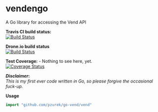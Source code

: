 vendengo
========

A Go library for accessing the Vend API

**Travis CI build status:**  
[![Build Status](https://travis-ci.org/pzurek/go-vend.png)](https://travis-ci.org/pzurek/go-vend)  

**Drone.io build status**  
[![Build Status](https://drone.io/github.com/pzurek/go-vend/status.png)](https://drone.io/github.com/pzurek/go-vend/latest)  

**Test Coverage:** - Nothing to see here, yet.  
[![Coverage Status](https://coveralls.io/repos/pzurek/go-github/badge.png)](https://coveralls.io/r/pzurek/go-github)

**_Disclaimer_:**  
_This is my first ever code written in Go, so please forgive the occasional fuck-up._


**Usage**
```go
import "github.com/pzurek/go-vend/vend"
```
